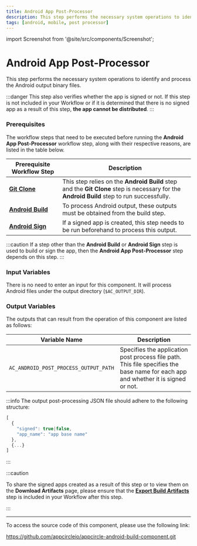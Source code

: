 ```yaml
---
title: Android App Post-Processor
description: This step performs the necessary system operations to identify and process the Android output binary files.
tags: [android, mobile, post processor]
---
```


import Screenshot from '@site/src/components/Screenshot';

# Android App Post-Processor
This step performs the necessary system operations to identify and process the Android output binary files.

:::danger
This step also verifies whether the app is signed or not. If this step is not included in your Workflow or if it is determined that there is no signed app as a result of this step, __the app cannot be distributed__.
:::

### Prerequisites
The workflow steps that need to be executed before running the **Android App Post-Processor** workflow step, along with their respective reasons, are listed in the table below.

| Prerequisite Workflow Step                      | Description                                     |
|-------------------------------------------------|-------------------------------------------------|
| [**Git Clone**](https://docs.appcircle.io/workflows/common-workflow-steps/#git-clone) | This step relies on the **Android Build** step and the **Git Clone** step is necessary for the **Android Build** step to run successfully. |
| [**Android Build**](https://docs.appcircle.io/workflows/android-specific-workflow-steps#android-build) | To process Android output, these outputs must be obtained from the build step. |
| [**Android Sign**](https://docs.appcircle.io/workflows/android-specific-workflow-steps#android-sign) | If a signed app is created, this step needs to be run beforehand to process this output. |

<Screenshot url='https://cdn.appcircle.io/docs/assets/android-workflow-components-post-processor_1.png' alt="image2" />

:::caution
If a step other than the **Android Build** or **Android Sign** step is used to build or sign the app, then the **Android App Post-Processor** step depends on this step.
:::

### Input Variables
There is no need to enter an input for this component. It will process Android files under the output directory (`$AC_OUTPUT_DIR`).

### Output Variables
The outputs that can result from the operation of this component are listed as follows:

<Screenshot url='https://cdn.appcircle.io/docs/assets/android-workflow-components-post-processor_2.png' alt="image2" />

| Variable Name                          | Description                                       |
|----------------------------------------|---------------------------------------------------|
| `AC_ANDROID_POST_PROCESS_OUTPUT_PATH` | Specifies the application post process file path. This file specifies the base name for each app and whether it is signed or not. |

:::info
The output post-processing JSON file should adhere to the following structure:
```jsx title="ac_post_process_output.json"
[
  {
    "signed": true|false, 
    "app_name": "app base name"
  },
  {...}
]
```
:::

:::caution

To share the signed apps created as a result of this step or to view them on the **Download Artifacts** page, please ensure that the [**Export Build Artifacts**](https://docs.appcircle.io/workflows/common-workflow-steps#export-build-artifacts) step is included in your Workflow after this step.

:::

---

To access the source code of this component, please use the following link:

https://github.com/appcircleio/appcircle-android-build-component.git
